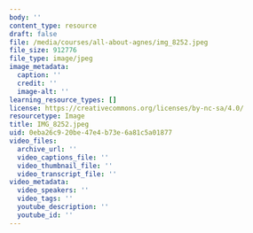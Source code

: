 ```yaml
---
body: ''
content_type: resource
draft: false
file: /media/courses/all-about-agnes/img_8252.jpeg
file_size: 912776
file_type: image/jpeg
image_metadata:
  caption: ''
  credit: ''
  image-alt: ''
learning_resource_types: []
license: https://creativecommons.org/licenses/by-nc-sa/4.0/
resourcetype: Image
title: IMG_8252.jpeg
uid: 0eba26c9-20be-47e4-b73e-6a81c5a01877
video_files:
  archive_url: ''
  video_captions_file: ''
  video_thumbnail_file: ''
  video_transcript_file: ''
video_metadata:
  video_speakers: ''
  video_tags: ''
  youtube_description: ''
  youtube_id: ''
---
```

